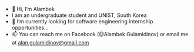 - 👋 Hi, I’m Alambek
- I am an undergraduate student and UNIST, South Korea
- 🌱 I’m currently looking for software engineering internship opportunities...
- 📫 You can reach me on Facebook (@Alambek Gulamidinov) or email me at alan.gulamidinov@gmail.com 


